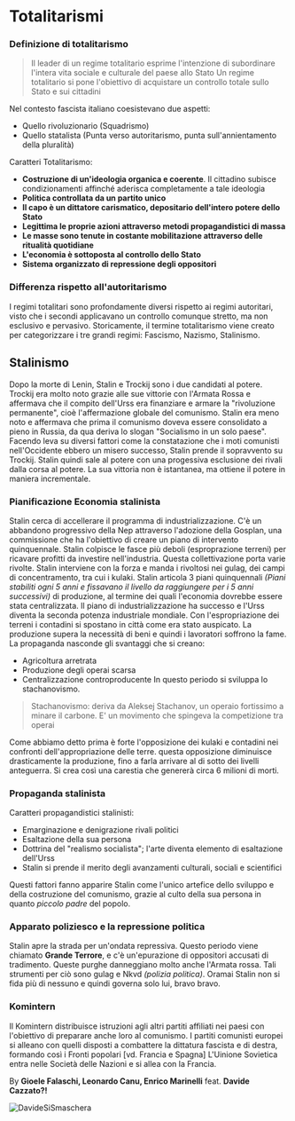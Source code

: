 # Totalitarismi

### Definizione di totalitarismo
> Il leader di un regime totalitario esprime l'intenzione di subordinare l'intera vita sociale e culturale del paese allo Stato
> Un regime totalitario si pone l'obiettivo di acquistare un controllo totale sullo Stato e sui cittadini

Nel contesto fascista italiano coesistevano due aspetti:
- Quello rivoluzionario (Squadrismo)
- Quello statalista (Punta verso autoritarismo, punta sull'annientamento della pluralità)

Caratteri Totalitarismo:
- **Costruzione di un'ideologia organica e coerente**. Il cittadino subisce condizionamenti affinché aderisca completamente a tale ideologia
- **Politica controllata da un partito unico**
- **Il capo è un dittatore carismatico, depositario dell'intero potere dello Stato**
- **Legittima le proprie azioni attraverso metodi propagandistici di massa**
- **Le masse sono tenute in costante mobilitazione attraverso delle ritualità quotidiane**
- **L'economia è sottoposta al controllo dello Stato**
- **Sistema organizzato di repressione degli oppositori**

### Differenza rispetto all'autoritarismo
I regimi totalitari sono profondamente diversi rispetto ai regimi autoritari, visto che i secondi applicavano un controllo comunque stretto, ma non esclusivo e pervasivo. Storicamente, il termine totalitarismo viene creato per categorizzare i tre grandi regimi: Fascismo, Nazismo, Stalinismo.

## Stalinismo
Dopo la morte di Lenin, Stalin e Trockij sono i due candidati al potere.
Trockij era molto noto grazie alle sue vittorie con l'Armata Rossa e affermava che il compito dell'Urss era finanziare e armare la "rivoluzione permanente", cioè l'affermazione globale del comunismo.
Stalin era meno noto e affermava che prima il comunismo doveva essere consolidato a pieno in Russia, da qua deriva lo slogan "Socialismo in un solo paese".
Facendo leva su diversi fattori come la constatazione che i moti comunisti nell'Occidente ebbero un misero successo, Stalin prende il sopravvento su Trockij.
Stalin quindi sale al potere con una progessiva esclusione dei rivali dalla corsa al potere.
La sua vittoria non è istantanea, ma ottiene il potere in maniera incrementale.

### Pianificazione Economia stalinista
Stalin cerca di accellerare il programma di industrializzazione. C'è un abbandono progressivo della Nep attraverso l'adozione della Gosplan, una commissione che ha l'obiettivo di creare un piano di intervento quinquennale. Stalin colpisce le fasce più deboli (esproprazione terreni) per ricavare profitti da investire nell'industria. Questa collettivazione porta varie rivolte. Stalin interviene con la forza e manda i rivoltosi nei gulag, dei campi di concentramento, tra cui i kulaki. Stalin articola 3 piani quinquennali *(Piani stabiliti ogni 5 anni e fissavano il livello da raggiungere per i 5 anni successivi)* di produzione, al termine dei quali l'economia dovrebbe essere stata centralizzata.
Il piano di industrializzazione ha successo e l'Urss diventa la seconda potenza industriale mondiale.
Con l'espropriazione dei terreni i contadini si spostano in città come era stato auspicato. La produzione supera la necessità di beni e quindi i lavoratori soffrono la fame.
La propaganda nasconde gli svantaggi che si creano:
- Agricoltura arretrata
- Produzione degli operai scarsa
- Centralizzazione controproducente
In questo periodo si sviluppa lo stachanovismo.

> Stachanovismo: deriva da Aleksej Stachanov, un operaio fortissimo a minare il carbone. E' un movimento che spingeva la competizione tra operai

Come abbiamo detto prima è forte l'opposizione dei kulaki e contadini nei confronti dell'appropriazione delle terre. questa opposizione diminuisce drasticamente la produzione, fino a farla arrivare al di sotto dei livelli anteguerra. Si crea così una carestia che genererà circa 6 milioni di morti.

### Propaganda stalinista
Caratteri propagandistici stalinisti:
- Emarginazione e denigrazione rivali politici 
- Esaltazione della sua persona
- Dottrina del "realismo socialista"; l'arte diventa elemento di esaltazione dell'Urss
- Stalin si prende il merito degli avanzamenti culturali, sociali e scientifici

Questi fattori fanno apparire Stalin come l'unico artefice dello sviluppo e della costruzione del comunismo, grazie al culto della sua persona in quanto *piccolo padre* del popolo.

### Apparato poliziesco e la repressione politica
Stalin apre la strada per un'ondata repressiva. Questo periodo viene chiamato **Grande Terrore**, e c'è un'epurazione di oppositori accusati di tradimento. Queste purghe danneggiano molto anche l'Armata rossa. Tali strumenti per ciò sono gulag e Nkvd *(polizia politica)*. Oramai Stalin non si fida più di nessuno e quindi governa solo lui, bravo bravo.

### Komintern
Il Komintern distribuisce istruzioni agli altri partiti affiliati nei paesi con l'obiettivo di preparare anche loro al comunismo.
I partiti comunisti europei si alleano con quelli disposti a combattere la dittatura fascista e di destra, formando così i Fronti popolari [vd. Francia e Spagna]
L'Uinione Sovietica entra nelle Società delle Nazioni e si allea con la Francia.

By **Gioele Falaschi, Leonardo Canu, Enrico Marinelli**
feat. **Davide Cazzato?!**

![DavideSiSmaschera](https://github.com/Canu-leonardo-principal/Appunti5BIA/assets/94641181/1cfd6fd6-1a00-4f2d-9d61-b59c97069d08)
